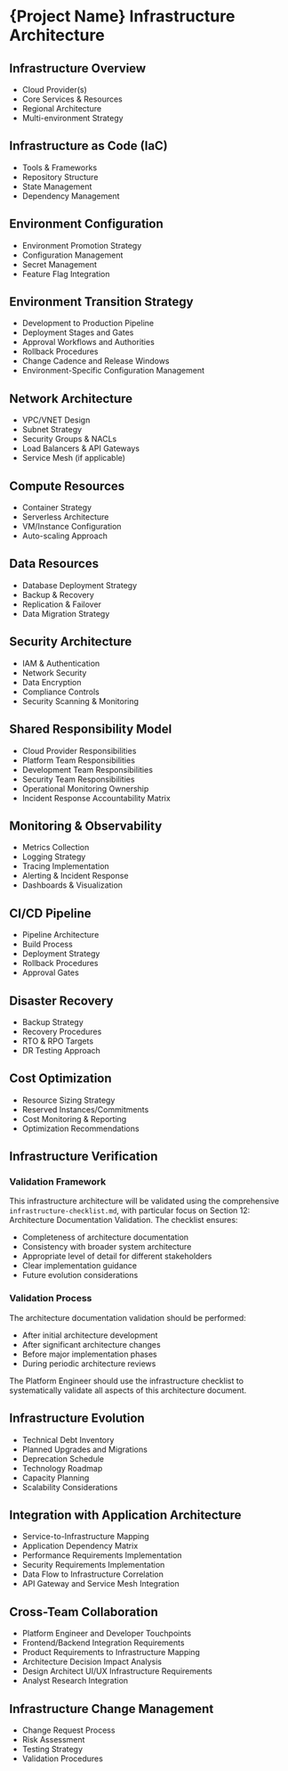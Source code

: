 # {Project Name} Infrastructure Architecture

## Infrastructure Overview

- Cloud Provider(s)
- Core Services & Resources
- Regional Architecture
- Multi-environment Strategy

## Infrastructure as Code (IaC)

- Tools & Frameworks
- Repository Structure
- State Management
- Dependency Management

## Environment Configuration

- Environment Promotion Strategy
- Configuration Management
- Secret Management
- Feature Flag Integration

## Environment Transition Strategy

- Development to Production Pipeline
- Deployment Stages and Gates
- Approval Workflows and Authorities
- Rollback Procedures
- Change Cadence and Release Windows
- Environment-Specific Configuration Management

## Network Architecture

- VPC/VNET Design
- Subnet Strategy
- Security Groups & NACLs
- Load Balancers & API Gateways
- Service Mesh (if applicable)

## Compute Resources

- Container Strategy
- Serverless Architecture
- VM/Instance Configuration
- Auto-scaling Approach

## Data Resources

- Database Deployment Strategy
- Backup & Recovery
- Replication & Failover
- Data Migration Strategy

## Security Architecture

- IAM & Authentication
- Network Security
- Data Encryption
- Compliance Controls
- Security Scanning & Monitoring

## Shared Responsibility Model

- Cloud Provider Responsibilities
- Platform Team Responsibilities
- Development Team Responsibilities
- Security Team Responsibilities
- Operational Monitoring Ownership
- Incident Response Accountability Matrix

## Monitoring & Observability

- Metrics Collection
- Logging Strategy
- Tracing Implementation
- Alerting & Incident Response
- Dashboards & Visualization

## CI/CD Pipeline

- Pipeline Architecture
- Build Process
- Deployment Strategy
- Rollback Procedures
- Approval Gates

## Disaster Recovery

- Backup Strategy
- Recovery Procedures
- RTO & RPO Targets
- DR Testing Approach

## Cost Optimization

- Resource Sizing Strategy
- Reserved Instances/Commitments
- Cost Monitoring & Reporting
- Optimization Recommendations

## Infrastructure Verification

### Validation Framework

This infrastructure architecture will be validated using the comprehensive
`infrastructure-checklist.md`, with particular focus on Section 12: Architecture Documentation
Validation. The checklist ensures:

- Completeness of architecture documentation
- Consistency with broader system architecture
- Appropriate level of detail for different stakeholders
- Clear implementation guidance
- Future evolution considerations

### Validation Process

The architecture documentation validation should be performed:

- After initial architecture development
- After significant architecture changes
- Before major implementation phases
- During periodic architecture reviews

The Platform Engineer should use the infrastructure checklist to systematically validate all aspects
of this architecture document.

## Infrastructure Evolution

- Technical Debt Inventory
- Planned Upgrades and Migrations
- Deprecation Schedule
- Technology Roadmap
- Capacity Planning
- Scalability Considerations

## Integration with Application Architecture

- Service-to-Infrastructure Mapping
- Application Dependency Matrix
- Performance Requirements Implementation
- Security Requirements Implementation
- Data Flow to Infrastructure Correlation
- API Gateway and Service Mesh Integration

## Cross-Team Collaboration

- Platform Engineer and Developer Touchpoints
- Frontend/Backend Integration Requirements
- Product Requirements to Infrastructure Mapping
- Architecture Decision Impact Analysis
- Design Architect UI/UX Infrastructure Requirements
- Analyst Research Integration

## Infrastructure Change Management

- Change Request Process
- Risk Assessment
- Testing Strategy
- Validation Procedures
